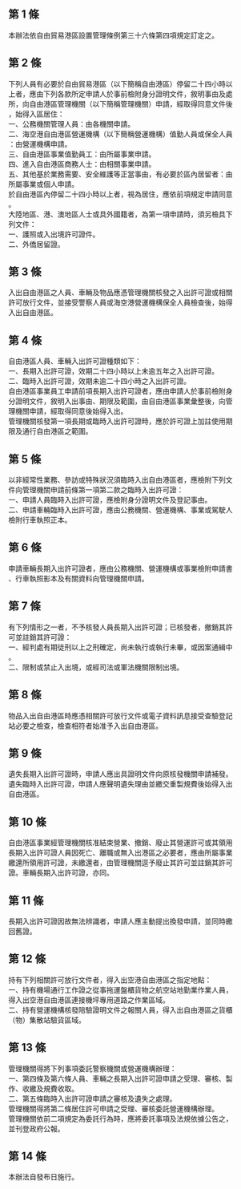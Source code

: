 第 1 條
-------
本辦法依自由貿易港區設置管理條例第三十六條第四項規定訂定之。

第 2 條
-------
下列人員有必要於自由貿易港區（以下簡稱自由港區）停留二十四小時以  
上者，應由下列各款所定申請人於事前檢附身分證明文件，敘明事由及處  
所，向自由港區管理機關（以下簡稱管理機關）申請，經取得同意文件後  
，始得入區居住：   
一、公務機關管理人員：由各機關申請。  
二、海空港自由港區營運機構（以下簡稱營運機構）值勤人員或保全人員  
    ：由營運機構申請。  
三、自由港區事業值勤員工：由所屬事業申請。  
四、進入自由港區商務人士：由相關事業申請。  
五、其他基於業務需要、安全維護等正當事由，有必要於區內居留者：由  
    所屬事業或個人申請。  
於自由港區內停留二十四小時以上者，視為居住，應依前項規定申請同意  
。   
大陸地區、港、澳地區人士或具外國籍者，為第一項申請時，須另檢具下  
列文件：   
一、護照或入出境許可證件。  
二、外僑居留證。

第 3 條
-------
入出自由港區之人員、車輛及物品應憑管理機關核發之入出許可證或相關  
許可放行文件，並接受警察人員或海空港營運機構保全人員檢查後，始得  
入出自由港區。

第 4 條
-------
自由港區人員、車輛入出許可證種類如下：  
一、長期入出許可證，效期二十四小時以上未逾五年之入出許可證。  
二、臨時入出許可證，效期未逾二十四小時之入出許可證。  
自由港區事業員工申請前項長期入出許可證者，應由申請人於事前檢附身  
分證明文件，敘明入出事由、期限及範圍，由自由港區事業彙整後，向管  
理機關申請，經取得同意後始得入出。  
管理機關核發第一項長期或臨時入出許可證時，應於許可證上加註使用期  
限及通行自由港區之範圍。

第 5 條
-------
以非經常性業務、參訪或特殊狀況須臨時入出自由港區者，應檢附下列文  
件向管理機關申請前條第一項第二款之臨時入出許可證：  
一、申請人員臨時入出許可證，應檢附身分證明文件及登記事由。  
二、申請車輛臨時入出許可證，應由公務機關、營運機構、事業或駕駛人  
    檢附行車執照正本。

第 6 條
-------
申請車輛長期入出許可證者，應由公務機關、營運機構或事業檢附申請書  
、行車執照影本及有關資料向管理機關申請。

第 7 條
-------
有下列情形之一者，不予核發人員長期入出許可證；已核發者，撤銷其許  
可並註銷其許可證：  
一、經判處有期徒刑以上之刑確定，尚未執行或執行未畢，或因案通緝中  
    。  
二、限制或禁止入出境，或經司法或軍法機關限制出境。

第 8 條
-------
物品入出自由港區時應憑相關許可放行文件或電子資料訊息接受查驗登記  
站必要之檢查，檢查相符者始准予入出自由港區。

第 9 條
-------
遺失長期入出許可證時，申請人應出具證明文件向原核發機關申請補發。  
遺失臨時入出許可證，申請人應聲明遺失理由並繳交重製規費後始得入出  
自由港區。

第 10 條
--------
自由港區事業經管理機關核准結束營業、撤銷、廢止其營運許可或其領用  
長期入出許可證人員因死亡、離職或無入出港區之必要者，應由所屬事業  
繳還所領用許可證，未繳還者，由管理機關逕予廢止其許可並註銷其許可  
證。車輛長期入出許可證，亦同。

第 11 條
--------
長期入出許可證因故無法辨識者，申請人應主動提出換發申請，並同時繳  
回舊證。

第 12 條
--------
持有下列相關許可放行文件者，得入出空港自由港區之指定地點：  
一、持有機場通行工作證之從事拖運盤櫃貨物之航空站地勤業作業人員，  
    得入出空港自由港區連接機坪專用道路之作業區域。  
二、持有營運機構核發陪驗證明文件之報關人員，得入出自由港區之貨櫃  
    （物）集散站驗貨區域。

第 13 條
--------
管理機關得將下列事項委託警察機關或營運機構辦理：  
一、第四條及第六條人員、車輛之長期入出許可證申請之受理、審核、製  
    作、收繳及規費收取。  
二、第五條臨時入出許可證申請之審核及遺失之處理。  
管理機關得將第二條居住許可申請之受理、審核委託營運機構辦理。  
管理機關依前二項規定為委託行為時，應將委託事項及法規依據公告之，  
並刊登政府公報。

第 14 條
--------
本辦法自發布日施行。

